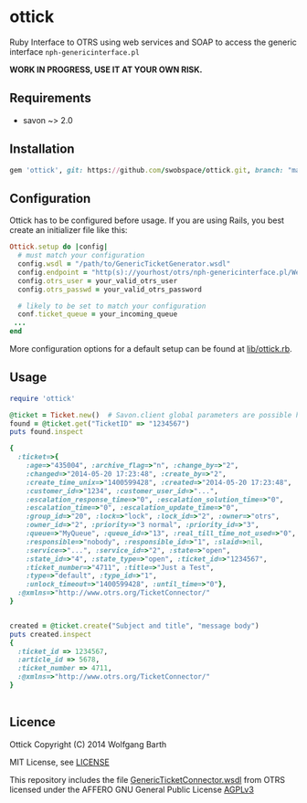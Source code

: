 ottick
======

Ruby Interface to OTRS using web services and SOAP to access the generic interface ```nph-genericinterface.pl```

**WORK IN PROGRESS, USE IT AT YOUR OWN RISK.**

Requirements
------------
* savon ~> 2.0

Installation
------------

```ruby
gem 'ottick', git: https://github.com/swobspace/ottick.git, branch: "master"
```

Configuration
-------------
Ottick has to be configured before usage. If you are using Rails, you best create
an initializer file like this:

```ruby
Ottick.setup do |config|
  # must match your configuration
  config.wsdl = "/path/to/GenericTicketGenerator.wsdl"
  config.endpoint = "http(s)://yourhost/otrs/nph-genericinterface.pl/Webservice/GenericTicketConnector"
  config.otrs_user = your_valid_otrs_user
  config.otrs_passwd = your_valid_otrs_password

  # likely to be set to match your configuration
  conf.ticket_queue = your_incoming_queue
 ...
end
```
More configuration options for a default setup can be found at [lib/ottick.rb](lib/ottick.rb).

Usage
-----

```ruby
require 'ottick'

@ticket = Ticket.new()  # Savon.client global parameters are possible here
found = @ticket.get("TicketID" => "1234567")
puts found.inspect

{
  :ticket=>{
    :age=>"435004", :archive_flag=>"n", :change_by=>"2", 
    :changed=>"2014-05-20 17:23:48", :create_by=>"2", 
    :create_time_unix=>"1400599428", :created=>"2014-05-20 17:23:48", 
    :customer_id=>"1234", :customer_user_id=>"...", 
    :escalation_response_time=>"0", :escalation_solution_time=>"0",
    :escalation_time=>"0", :escalation_update_time=>"0",
    :group_id=>"20", :lock=>"lock", :lock_id=>"2", :owner=>"otrs",
    :owner_id=>"2", :priority=>"3 normal", :priority_id=>"3",
    :queue=>"MyQueue", :queue_id=>"13", :real_till_time_not_used=>"0",
    :responsible=>"nobody", :responsible_id=>"1", :slaid=>nil,
    :service=>"...", :service_id=>"2", :state=>"open",
    :state_id=>"4", :state_type=>"open", :ticket_id=>"1234567",
    :ticket_number=>"4711", :title=>"Just a Test",
    :type=>"default", :type_id=>"1",
    :unlock_timeout=>"1400599428", :until_time=>"0"},
  :@xmlns=>"http://www.otrs.org/TicketConnector/"
}


created = @ticket.create("Subject and title", "message body")
puts created.inspect
{ 
  :ticket_id => 1234567,
  :article_id => 5678,
  :ticket_number => 4711,
  :@xmlns=>"http://www.otrs.org/TicketConnector/"
}
    
```

Licence
-------

Ottick Copyright (C) 2014  Wolfgang Barth

MIT License, see [LICENSE](LICENSE)

This repository includes the file [GenericTicketConnector.wsdl](https://github.com/OTRS/otrs.git/development/webservices/GenericTicketConnector.wsdl) from OTRS licensed under the AFFERO GNU General Public License [AGPLv3](http://www.gnu.org/licenses/agpl-3.0.html)
